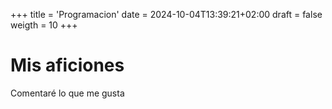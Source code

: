 +++
title = 'Programacion'
date = 2024-10-04T13:39:21+02:00
draft = false
weigth = 10
+++

# Mis aficiones

Comentaré lo que me gusta